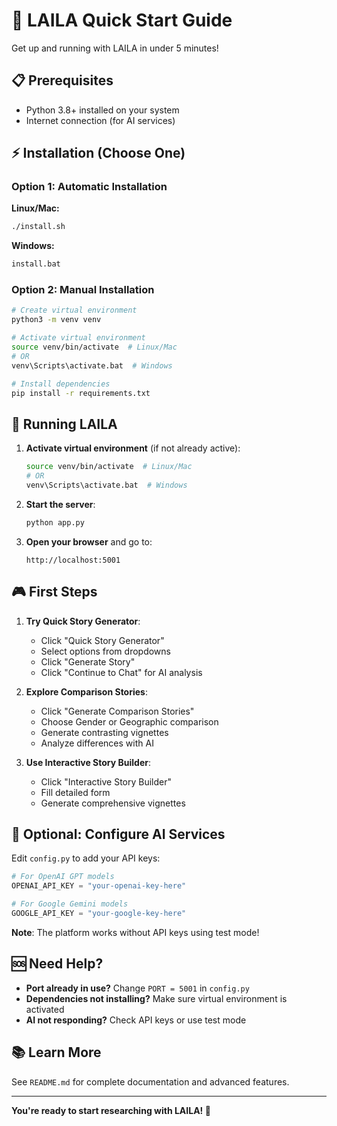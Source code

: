 # 🚀 LAILA Quick Start Guide

Get up and running with LAILA in under 5 minutes!

## 📋 Prerequisites

- Python 3.8+ installed on your system
- Internet connection (for AI services)

## ⚡ Installation (Choose One)

### Option 1: Automatic Installation

**Linux/Mac:**
```bash
./install.sh
```

**Windows:**
```cmd
install.bat
```

### Option 2: Manual Installation

```bash
# Create virtual environment
python3 -m venv venv

# Activate virtual environment
source venv/bin/activate  # Linux/Mac
# OR
venv\Scripts\activate.bat  # Windows

# Install dependencies
pip install -r requirements.txt
```

## 🎯 Running LAILA

1. **Activate virtual environment** (if not already active):
   ```bash
   source venv/bin/activate  # Linux/Mac
   # OR
   venv\Scripts\activate.bat  # Windows
   ```

2. **Start the server**:
   ```bash
   python app.py
   ```

3. **Open your browser** and go to:
   ```
   http://localhost:5001
   ```

## 🎮 First Steps

1. **Try Quick Story Generator**:
   - Click "Quick Story Generator"
   - Select options from dropdowns
   - Click "Generate Story"
   - Click "Continue to Chat" for AI analysis

2. **Explore Comparison Stories**:
   - Click "Generate Comparison Stories"
   - Choose Gender or Geographic comparison
   - Generate contrasting vignettes
   - Analyze differences with AI

3. **Use Interactive Story Builder**:
   - Click "Interactive Story Builder"
   - Fill detailed form
   - Generate comprehensive vignettes

## 🔧 Optional: Configure AI Services

Edit `config.py` to add your API keys:

```python
# For OpenAI GPT models
OPENAI_API_KEY = "your-openai-key-here"

# For Google Gemini models  
GOOGLE_API_KEY = "your-google-key-here"
```

**Note**: The platform works without API keys using test mode!

## 🆘 Need Help?

- **Port already in use?** Change `PORT = 5001` in `config.py`
- **Dependencies not installing?** Make sure virtual environment is activated
- **AI not responding?** Check API keys or use test mode

## 📚 Learn More

See `README.md` for complete documentation and advanced features.

---

**You're ready to start researching with LAILA! 🎉**
